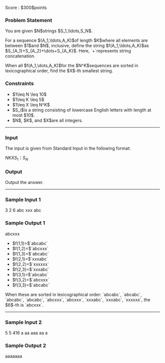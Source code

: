 
<div>

<span>

<span>

<p>
Score : $300$points
</p>

<div>

<section>

### **Problem Statement**

<p>
You are given $N$strings $S_1,\ldots,S_N$.
</p>

<p>
For a sequence $(A_1,\ldots,A_K)$of length $K$where all elements are between $1$and $N$, inclusive,
define the string $f(A_1,\ldots,A_K)$as $S_{A_1}+S_{A_2}+\dots+S_{A_K}$. Here, `+`represents string concatenation.
</p>

<p>
When all $f(A_1,\dots,A_K)$for the $N^K$sequences are sorted in lexicographical order, find the $X$-th smallest string.
</p>

</section>

</div>

<div>

<section>

### **Constraints**

<ul>

<li>
$1\leq N \leq 10$
</li>

<li>
$1\leq K \leq 5$
</li>

<li>
$1\leq X \leq N^K$
</li>

<li>
$S_i$is a string consisting of lowercase English letters with length at most $10$.
</li>

<li>
$N$, $K$, and $X$are all integers.
</li>

</ul>

</section>

</div>

---

<div>

<div>

<section>

### **Input**

<p>
The input is given from Standard Input in the following format:
</p>

<div>

$N$$K$$X$$S_1$$\vdots$$S_N$
</div>

</section>

</div>

<div>

<section>

### **Output**

<p>
Output the answer.
</p>

</section>

</div>

</div>

---

<div>

<section>

### **Sample Input 1**

<div>

3 2 6
abc
xxx
abc

</div>

</section>

</div>

<div>

<section>

### **Sample Output 1**

<div>

abcxxx

</div>

<ul>

<li>
$f(1,1)=$`abcabc`
</li>

<li>
$f(1,2)=$`abcxxx`
</li>

<li>
$f(1,3)=$`abcabc`
</li>

<li>
$f(2,1)=$`xxxabc`
</li>

<li>
$f(2,2)=$`xxxxxx`
</li>

<li>
$f(2,3)=$`xxxabc`
</li>

<li>
$f(3,1)=$`abcabc`
</li>

<li>
$f(3,2)=$`abcxxx`
</li>

<li>
$f(3,3)=$`abcabc`
</li>

</ul>

<p>
When these are sorted in lexicographical order: `abcabc`, `abcabc`, `abcabc`, `abcabc`, `abcxxx`, `abcxxx`, `xxxabc`, `xxxabc`, `xxxxxx`, the $6$-th is `abcxxx`.
</p>

</section>

</div>

---

<div>

<section>

### **Sample Input 2**

<div>

5 5 416
a
aa
aaa
aa
a

</div>

</section>

</div>

<div>

<section>

### **Sample Output 2**

<div>

aaaaaaa

</div>

</section>

</div>

</span>

</span>

</div>

